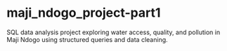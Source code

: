 # maji_ndogo_project-part1
SQL data analysis project exploring water access, quality, and pollution in Maji Ndogo using structured queries and data cleaning.
